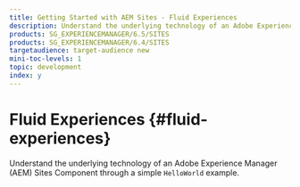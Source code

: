 ```yaml
---
title: Getting Started with AEM Sites - Fluid Experiences
description: Understand the underlying technology of an Adobe Experience Manager (AEM) Sites Component through a simple `HelloWorld` example. Topics of HTL, Sling Models, Client-side libraries and author dialogs are explored.
products: SG_EXPERIENCEMANAGER/6.5/SITES
products: SG_EXPERIENCEMANAGER/6.4/SITES
targetaudience: target-audience new
mini-toc-levels: 1
topic: development
index: y
---
```


# Fluid Experiences {#fluid-experiences}

Understand the underlying technology of an Adobe Experience Manager (AEM) Sites Component through a simple `HelloWorld` example.